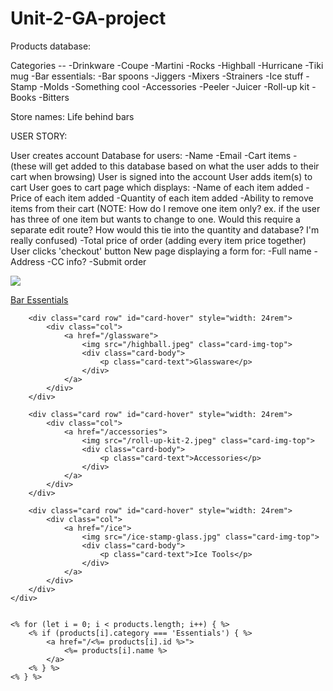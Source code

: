 # Unit-2-GA-project

Products database:

Categories -- 
    -Drinkware
        -Coupe
        -Martini
        -Rocks
        -Highball
        -Hurricane
        -Tiki mug
    -Bar essentials: 
        -Bar spoons
        -Jiggers
        -Mixers
        -Strainers
    -Ice stuff
        -Stamp
        -Molds
        -Something cool
    -Accessories
        -Peeler
        -Juicer
        -Roll-up kit
    -Books
    -Bitters


Store names:
Life behind bars

USER STORY: 

User creates account 
    Database for users:
        -Name
        -Email
        -Cart items - (these will get added to this database based on what the user adds to their cart when browsing)
User is signed into the account
User adds item(s) to cart
User goes to cart page which displays:
    -Name of each item added
    -Price of each item added
    -Quantity of each item added
    -Ability to remove items from their cart (NOTE: How do I remove one item only? ex. if the user has three of one item but wants to change to one. Would this require a separate edit route? How would this tie into the quantity and database? I'm really confused)
    -Total price of order (adding every item price together)
User clicks 'checkout' button
New page displaying a form for:
    -Full name
    -Address
    -CC info?
    -Submit order


<div class="container">
        <div class="card row" id="card-hover" style="width: 24rem">
            <div class="col">
               <a href="/essentials">
                    <img src="/Japanese-jigger.jpeg" class="card-img-top">
                    <div class="card-body">
                        <p class="card-text">Bar Essentials</p>
                    </div>
                </a> 
            </div>
        </div> 
        
        <div class="card row" id="card-hover" style="width: 24rem">
            <div class="col">
                <a href="/glassware">
                    <img src="/highball.jpeg" class="card-img-top">
                    <div class="card-body">
                        <p class="card-text">Glassware</p>
                    </div>
                </a>  
            </div>  
        </div> 

        <div class="card row" id="card-hover" style="width: 24rem">
            <div class="col">
                <a href="/accessories">
                    <img src="/roll-up-kit-2.jpeg" class="card-img-top">
                    <div class="card-body">
                        <p class="card-text">Accessories</p>
                    </div>
                </a>   
            </div>   
        </div> 

        <div class="card row" id="card-hover" style="width: 24rem">
            <div class="col">
                <a href="/ice">
                    <img src="/ice-stamp-glass.jpg" class="card-img-top">
                    <div class="card-body">
                        <p class="card-text">Ice Tools</p>
                    </div>
                </a>  
            </div>   
        </div> 
    </div>


    <% for (let i = 0; i < products.length; i++) { %>
        <% if (products[i].category === 'Essentials') { %>
            <a href="/<%= products[i].id %>">
                <%= products[i].name %>
            </a>
        <% } %>
    <% } %> 